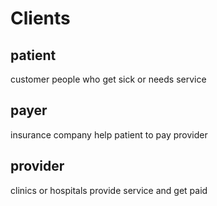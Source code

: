 # Clients

## patient
customer
people who get sick or needs service

## payer
insurance company
help patient to pay provider

## provider
clinics or hospitals
provide service and get paid
